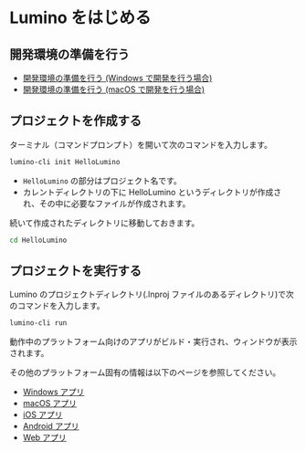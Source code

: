 Lumino をはじめる
========

開発環境の準備を行う
--------
- [開発環境の準備を行う (Windows で開発を行う場合)](preparing-development-environment-windows.md)
- [開発環境の準備を行う (macOS で開発を行う場合)](preparing-development-environment-macos.md)


プロジェクトを作成する
--------
ターミナル（コマンドプロンプト）を開いて次のコマンドを入力します。

```sh
lumino-cli init HelloLumino
```

- `HelloLumino` の部分はプロジェクト名です。
- カレントディレクトリの下に HelloLumino というディレクトリが作成され、その中に必要なファイルが作成されます。

続いて作成されたディレクトリに移動しておきます。
```sh
cd HelloLumino
```

プロジェクトを実行する
--------
Lumino のプロジェクトディレクトリ(.lnproj ファイルのあるディレクトリ)で次のコマンドを入力します。

```sh
lumino-cli run
```

動作中のプラットフォーム向けのアプリがビルド・実行され、ウィンドウが表示されます。


その他のプラットフォーム固有の情報は以下のページを参照してください。
- [Windows アプリ](../platform-specific/windows.md)
- [macOS アプリ](../platform-specific/macos.md)
- [iOS アプリ](../platform-specific/ios.md)
- [Android アプリ](../platform-specific/android.md)
- [Web アプリ](../platform-specific/web.md)




